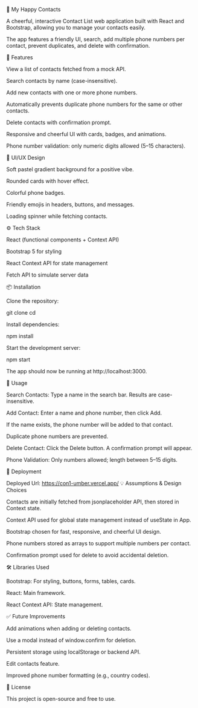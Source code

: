 📇 My Happy Contacts

A cheerful, interactive Contact List web application built with React and Bootstrap, allowing you to manage your contacts easily.

The app features a friendly UI, search, add multiple phone numbers per contact, prevent duplicates, and delete with confirmation.

🌟 Features

View a list of contacts fetched from a mock API.

Search contacts by name (case-insensitive).

Add new contacts with one or more phone numbers.

Automatically prevents duplicate phone numbers for the same or other contacts.

Delete contacts with confirmation prompt.

Responsive and cheerful UI with cards, badges, and animations.

Phone number validation: only numeric digits allowed (5–15 characters).

🎨 UI/UX Design

Soft pastel gradient background for a positive vibe.

Rounded cards with hover effect.

Colorful phone badges.

Friendly emojis in headers, buttons, and messages.

Loading spinner while fetching contacts.

⚙️ Tech Stack

React (functional components + Context API)

Bootstrap 5 for styling

React Context API for state management

Fetch API to simulate server data

📦 Installation

Clone the repository:

git clone <your-repo-url>
cd <your-repo-folder>


Install dependencies:

npm install


Start the development server:

npm start


The app should now be running at http://localhost:3000.

📝 Usage

Search Contacts: Type a name in the search bar. Results are case-insensitive.

Add Contact: Enter a name and phone number, then click Add.

If the name exists, the phone number will be added to that contact.

Duplicate phone numbers are prevented.

Delete Contact: Click the Delete button. A confirmation prompt will appear.

Phone Validation: Only numbers allowed; length between 5–15 digits.

🔗 Deployment

Deployed Url: https://con1-umber.vercel.app/
💡 Assumptions & Design Choices

Contacts are initially fetched from jsonplaceholder API, then stored in Context state.

Context API used for global state management instead of useState in App.

Bootstrap chosen for fast, responsive, and cheerful UI design.

Phone numbers stored as arrays to support multiple numbers per contact.

Confirmation prompt used for delete to avoid accidental deletion.

🛠 Libraries Used

Bootstrap: For styling, buttons, forms, tables, cards.

React: Main framework.

React Context API: State management.

✅ Future Improvements

Add animations when adding or deleting contacts.

Use a modal instead of window.confirm for deletion.

Persistent storage using localStorage or backend API.

Edit contacts feature.

Improved phone number formatting (e.g., country codes).

📄 License

This project is open-source and free to use.
